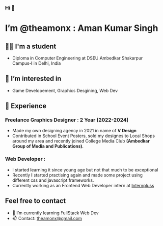 ### Hi 👋
# I’m @theamonx :  Aman Kumar Singh
## 👨‍🎓 I'm a student
-  Diploma in Computer Engineering at DSEU Ambedkar Shakarpur Campus-I in Delhi, India
## 👀 I’m interested in
-  Game Developement, Graphics Desgining, Web Dev
## 🤵 Experience
### Freelance Graphics Designer : 2 Year (2022-2024)
  - Made my own designing agency in 2021 in name of **V Design**
  - Contributed in School Event Posters, sold my designes to Local Shops around my area and recently joined College Media Club **(Ambedkar Group of Media and Publications)**.
### Web Developer :
- I started learning it since young age but not that much to be exceptional
- Recently I started practising again and made some project using different css and javascript frameworks.
-  Currently working as an Frontend Web Developer intern at [Internpluss](https://www.internpluss.com)

## Feel free to contact
- 🌱 I’m currently learning FullStack Web Dev
- 📫 Contact: theamonx@gmail.com
